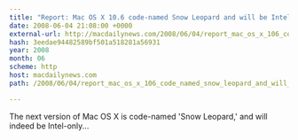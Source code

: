 ```yaml
---
title: "Report: Mac OS X 10.6 code-named Snow Leopard and will be Intel-only"
date: 2008-06-04 21:08:00 +0000
external-url: http://macdailynews.com/2008/06/04/report_mac_os_x_106_code_named_snow_leopard_and_will_be_intel_only/
hash: 3eedae94482589bf501a518281a56931
year: 2008
month: 06
scheme: http
host: macdailynews.com
path: /2008/06/04/report_mac_os_x_106_code_named_snow_leopard_and_will_be_intel_only/

---
```


The next version of Mac OS X is code-named 'Snow Leopard,' and will indeed be Intel-only...
